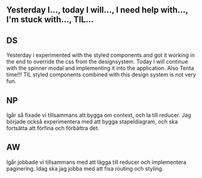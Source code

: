 ## Yesterday I…, today I will…, I need help with…, I'm stuck with…, TIL…

## DS

Yesterday i experimented with the styled components and got it working in the end to override the css from the designsystem.
Today I will continue with the spinner modal and implementing it into the application. Also Tenta time!!!
TIL styled components combined with this design system is not very fun.

## NP

Igår så fixade vi tillsammans att bygga om context, och la till reducer.
Jag började också experimentera med att bygga stapeldiagram, och ska fortsätta att förfina och förbättra det.

## AW

Igår jobbade vi tillsammans med att lägga till reducer och implementera paginering. Idag ska jag jobba med att fixa routing och styling.
